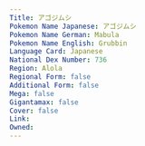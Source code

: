 ```yaml
---
﻿Title: アゴジムシ
Pokemon Name Japanese: アゴジムシ
Pokemon Name German: Mabula
Pokemon Name English: Grubbin
Language Card: Japanese
National Dex Number: 736
Region: Alola
Regional Form: false
Additional Form: false
Mega: false
Gigantamax: false
Cover: false
Link: 
Owned: 
---
```

